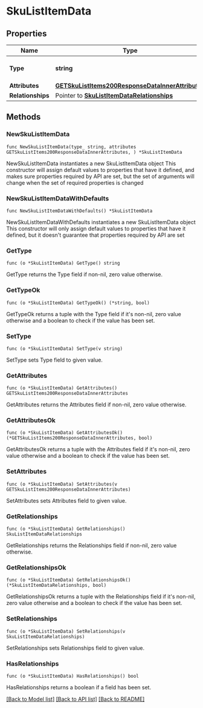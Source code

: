 # SkuListItemData

## Properties

Name | Type | Description | Notes
------------ | ------------- | ------------- | -------------
**Type** | **string** | The resource&#39;s type | [default to "sku_list_items"]
**Attributes** | [**GETSkuListItems200ResponseDataInnerAttributes**](GETSkuListItems200ResponseDataInnerAttributes.md) |  | 
**Relationships** | Pointer to [**SkuListItemDataRelationships**](SkuListItemDataRelationships.md) |  | [optional] 

## Methods

### NewSkuListItemData

`func NewSkuListItemData(type_ string, attributes GETSkuListItems200ResponseDataInnerAttributes, ) *SkuListItemData`

NewSkuListItemData instantiates a new SkuListItemData object
This constructor will assign default values to properties that have it defined,
and makes sure properties required by API are set, but the set of arguments
will change when the set of required properties is changed

### NewSkuListItemDataWithDefaults

`func NewSkuListItemDataWithDefaults() *SkuListItemData`

NewSkuListItemDataWithDefaults instantiates a new SkuListItemData object
This constructor will only assign default values to properties that have it defined,
but it doesn't guarantee that properties required by API are set

### GetType

`func (o *SkuListItemData) GetType() string`

GetType returns the Type field if non-nil, zero value otherwise.

### GetTypeOk

`func (o *SkuListItemData) GetTypeOk() (*string, bool)`

GetTypeOk returns a tuple with the Type field if it's non-nil, zero value otherwise
and a boolean to check if the value has been set.

### SetType

`func (o *SkuListItemData) SetType(v string)`

SetType sets Type field to given value.


### GetAttributes

`func (o *SkuListItemData) GetAttributes() GETSkuListItems200ResponseDataInnerAttributes`

GetAttributes returns the Attributes field if non-nil, zero value otherwise.

### GetAttributesOk

`func (o *SkuListItemData) GetAttributesOk() (*GETSkuListItems200ResponseDataInnerAttributes, bool)`

GetAttributesOk returns a tuple with the Attributes field if it's non-nil, zero value otherwise
and a boolean to check if the value has been set.

### SetAttributes

`func (o *SkuListItemData) SetAttributes(v GETSkuListItems200ResponseDataInnerAttributes)`

SetAttributes sets Attributes field to given value.


### GetRelationships

`func (o *SkuListItemData) GetRelationships() SkuListItemDataRelationships`

GetRelationships returns the Relationships field if non-nil, zero value otherwise.

### GetRelationshipsOk

`func (o *SkuListItemData) GetRelationshipsOk() (*SkuListItemDataRelationships, bool)`

GetRelationshipsOk returns a tuple with the Relationships field if it's non-nil, zero value otherwise
and a boolean to check if the value has been set.

### SetRelationships

`func (o *SkuListItemData) SetRelationships(v SkuListItemDataRelationships)`

SetRelationships sets Relationships field to given value.

### HasRelationships

`func (o *SkuListItemData) HasRelationships() bool`

HasRelationships returns a boolean if a field has been set.


[[Back to Model list]](../README.md#documentation-for-models) [[Back to API list]](../README.md#documentation-for-api-endpoints) [[Back to README]](../README.md)


